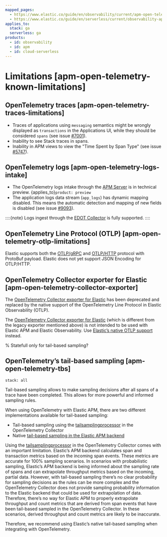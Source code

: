 ```yaml
---
mapped_pages:
  - https://www.elastic.co/guide/en/observability/current/apm-open-telemetry-known-limitations.html
  - https://www.elastic.co/guide/en/serverless/current/observability-apm-agents-opentelemetry-limitations.html
applies_to:
  stack: ga
  serverless: ga
products:
  - id: observability
  - id: apm
  - id: cloud-serverless
---
```


# Limitations [apm-open-telemetry-known-limitations]

## OpenTelemetry traces [apm-open-telemetry-traces-limitations]

* Traces of applications using `messaging` semantics might be wrongly displayed as `transactions` in the Applications UI, while they should be considered `spans` (see issue [#7001](https://github.com/elastic/apm-server/issues/7001)).
* Inability to see Stack traces in spans.
* Inability in APM views to view the "Time Spent by Span Type"  (see issue [#5747](https://github.com/elastic/apm-server/issues/5747)).

## OpenTelemetry logs [apm-open-telemetry-logs-intake]

* The OpenTelemetry logs intake through the [APM Server](/solutions/observability/apm/upstream-opentelemetry-collectors-language-sdks.md#apm-open-telemetry-proxy-apm) is in technical preview. {applies_to}`product: preview`
* The application logs data stream (`app_logs`) has dynamic mapping disabled. This means the automatic detection and mapping of new fields is disabled (see issue [#9093](https://github.com/elastic/apm-server/issues/9093)).

::::{note}
Logs ingest through the [EDOT Collector](opentelemetry://reference/edot-collector/index.md) is fully supported.
::::

## OpenTelemetry Line Protocol (OTLP) [apm-open-telemetry-otlp-limitations]

Elastic supports both the  [OTLP/gRPC](https://opentelemetry.io/docs/specs/otlp/#otlpgrpc) and [OTLP/HTTP](https://opentelemetry.io/docs/specs/otlp/#otlphttp) protocol with ProtoBuf payload. Elastic does not yet support JSON Encoding for OTLP/HTTP.

## OpenTelemetry Collector exporter for Elastic [apm-open-telemetry-collector-exporter]

The [OpenTelemetry Collector exporter for Elastic](https://github.com/open-telemetry/opentelemetry-collector-contrib/tree/v0.57.2/exporter/elasticexporter) has been deprecated and replaced by the native support of the OpenTelemetry Line Protocol in Elastic Observability (OTLP).

The [OpenTelemetry Collector exporter for Elastic](https://github.com/open-telemetry/opentelemetry-collector-contrib/tree/main/exporter/elasticsearchexporter) (which is different from the legacy exporter mentioned above) is not intended to be used with Elastic APM and Elastic Observability. Use [Elastic’s native OTLP support](/solutions/observability/apm/upstream-opentelemetry-collectors-language-sdks.md) instead.

% Statefull only for tail-based sampling?

## OpenTelemetry’s tail-based sampling [apm-open-telemetry-tbs]
```{applies_to}
stack: all
```

Tail-based sampling allows to make sampling decisions after all spans of a trace have been completed. This allows for more powerful and informed sampling rules.

When using OpenTelemetry with Elastic APM, there are two different implementations available for tail-based sampling:

* Tail-based sampling using the [tailsamplingprocessor](https://github.com/open-telemetry/opentelemetry-collector-contrib/tree/main/processor/tailsamplingprocessor) in the OpenTelemetry Collector
* Native [tail-based sampling in the Elastic APM backend](/solutions/observability/apm/transaction-sampling.md#apm-tail-based-sampling)

Using the [tailsamplingprocessor](https://github.com/open-telemetry/opentelemetry-collector-contrib/tree/main/processor/tailsamplingprocessor) in the OpenTelemetry Collector comes with an important limitation. Elastic’s APM backend calculates span and transaction metrics based on the incoming span events. These metrics are accurate for 100% sampling scenarios. In scenarios with probabilistic sampling, Elastic’s APM backend is being informed about the sampling rate of spans and can extrapolate throughput metrics based on the incoming, partial data. However, with tail-based sampling there’s no clear probability for sampling decisions as the rules can be more complex and the OpenTelemetry Collector does not provide sampling probability information to the Elastic backend that could be used for extrapolation of data. Therefore, there’s no way for Elastic APM to properly extrapolate throughput and count metrics that are derived from span events that have been tail-based sampled in the OpenTelemetry Collector. In these scenarios, derived throughput and count metrics are likely to be inaccurate.

Therefore, we recommend using Elastic’s native tail-based sampling when integrating with OpenTelemetry.
